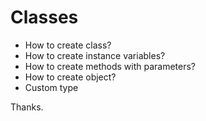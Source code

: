 # Classes

- How to create class?
- How to create instance variables?
- How to create methods with parameters?
- How to create object?
- Custom type

Thanks.

